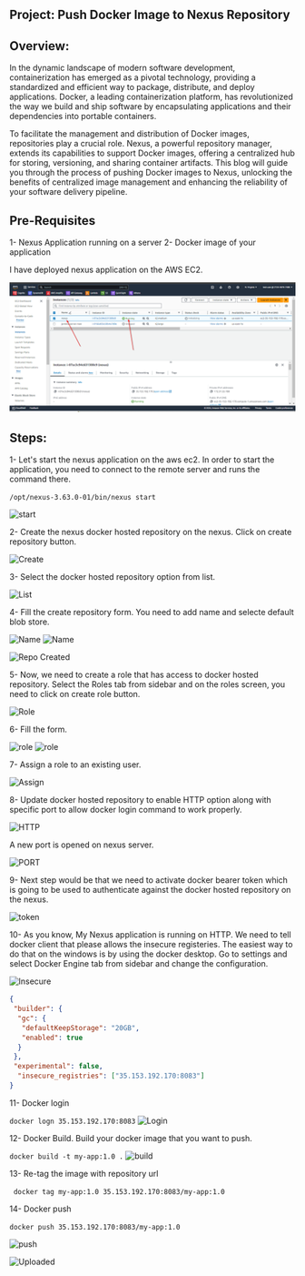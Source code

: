 ## Project: Push Docker Image to Nexus Repository

## Overview:

In the dynamic landscape of modern software development, containerization has emerged as a pivotal technology, providing a standardized and efficient way to package, distribute, and deploy applications. Docker, a leading containerization platform, has revolutionized the way we build and ship software by encapsulating applications and their dependencies into portable containers.

To facilitate the management and distribution of Docker images, repositories play a crucial role. Nexus, a powerful repository manager, extends its capabilities to support Docker images, offering a centralized hub for storing, versioning, and sharing container artifacts. This blog will guide you through the process of pushing Docker images to Nexus, unlocking the benefits of centralized image management and enhancing the reliability of your software delivery pipeline.

## Pre-Requisites

1- Nexus Application running on a server
2- Docker image of your application


I have deployed nexus application on the AWS EC2.

![EC2](./images/image-1.png)

## Steps:

1- Let's start the nexus application on the aws ec2. In order to start the application, you need to connect to the remote server and runs the command there.

```/opt/nexus-3.63.0-01/bin/nexus start```

![start](./images/image-2.png)

2- Create the nexus docker hosted repository on the nexus. Click on create repository button.

![Create](./images/image-3.png)

3- Select the docker hosted repository option from list.

![List](./images/image-4.png)

4- Fill the create repository form. You need to add name and selecte default blob store.

![Name](./images/image-5.png)
![Name](./images/image-6.png)

![Repo Created](./images/image-7.png)

5- Now, we need to create a role that has access to docker hosted repository. Select the Roles tab from sidebar and on the roles screen, you need to click on create role button.

![Role](./images/image-8.png)

6- Fill the form.

![role](./images/image-9.png)
![role](./images/image-10.png)

7- Assign a role to an existing user.

![Assign](./images/image-11.png)

8- Update docker hosted repository to enable HTTP option along with specific port to allow docker login command to work properly.

![HTTP](./images/image-12.png)

A new port is opened on nexus server.

![PORT](./images/image-13.png)

9- Next step would be that we need to activate docker bearer token which is going to be used to authenticate against the docker hosted repository on the nexus.

![token](./images/image-14.png)

10- As you know, My Nexus application is running on HTTP. We need to tell docker client that please allows the insecure registeries. The easiest way to do that on the windows is by using the docker desktop. Go to settings and select Docker Engine tab from sidebar and change the configuration.

![Insecure](./images/image-15.png)

```json
{
 "builder": {
  "gc": {
   "defaultKeepStorage": "20GB",
   "enabled": true
  }
 },
 "experimental": false,
  "insecure_registries": ["35.153.192.170:8083"]
}
```

11- Docker login

```docker logn 35.153.192.170:8083```
![Login](./images/image-16.png)

12- Docker Build. Build your docker image that you want to push.

```docker build -t my-app:1.0 .```
![build](./images/image-17.png)

13- Re-tag the image with repository url

``` docker tag my-app:1.0 35.153.192.170:8083/my-app:1.0```

14- Docker push

```docker push 35.153.192.170:8083/my-app:1.0```

![push](./images/image-18.png)

![Uploaded](./images/image-19.png)

